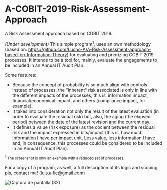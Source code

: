 # A-COBIT-2019-Risk-Assessment-Approach
A Risk Assessment approach based on COBIT 2019.

*(Under development)* This simple program<sup>1</sup>, uses an own methodology (based on: https://github.com/Lucho-A/A-Risk-Assessment-approach-based-on-Information-Theory) for evaluating and priorizing COBIT 2019 processes. It intends to be a tool for, mainly, evaluate the engagements to be included in an Annual IT Audit Plan.

Some features:
- Because the concept of probability is so much align with controls instead of processes, the "inherent" risk associated is only in line with the different impacts of the processes, this is: information impact, financial/economical impact, and others (compliance impact, for example).
- It takes into consideration not only the result of the latest evaluation (in order to evaluate the residual risk) but, also, the aging (the elapsed period) between the date of the latest revision and the current day.
- It defines a value (risk exposure) as the cocient between the residual risk and the impact expressed in bits/impact (this is, how much information I have per impact unit. Less value, less information I have and, in consequence, this processes could be considered to be included in an Annual IT Audit Plan).

<sub><sup>1</sup> The screenshot is only an example with a reduced set of processes.</sub>

For a copy of a program, as well, a full description of its logic and scoping, pls, contact me! (luis.alfie@gmail.com)

![Captura de pantalla (32)](https://user-images.githubusercontent.com/40904281/148139312-57606848-78af-439d-b34f-ca3ef0b0b5ab.png)

